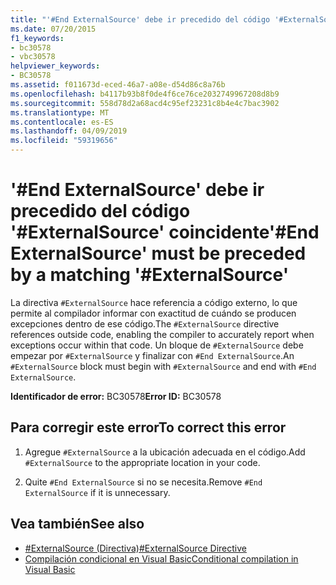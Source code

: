 ```yaml
---
title: "'#End ExternalSource' debe ir precedido del código '#ExternalSource' coincidente"
ms.date: 07/20/2015
f1_keywords:
- bc30578
- vbc30578
helpviewer_keywords:
- BC30578
ms.assetid: f011673d-eced-46a7-a08e-d54d86c8a76b
ms.openlocfilehash: b4117b93b8f0de4f6ce76ce2032749967208d8b9
ms.sourcegitcommit: 558d78d2a68acd4c95ef23231c8b4e4c7bac3902
ms.translationtype: MT
ms.contentlocale: es-ES
ms.lasthandoff: 04/09/2019
ms.locfileid: "59319656"
---
```

# <a name="end-externalsource-must-be-preceded-by-a-matching-externalsource"></a><span data-ttu-id="47907-102">'#End ExternalSource' debe ir precedido del código '#ExternalSource' coincidente</span><span class="sxs-lookup"><span data-stu-id="47907-102">'#End ExternalSource' must be preceded by a matching '#ExternalSource'</span></span>
<span data-ttu-id="47907-103">La directiva `#ExternalSource` hace referencia a código externo, lo que permite al compilador informar con exactitud de cuándo se producen excepciones dentro de ese código.</span><span class="sxs-lookup"><span data-stu-id="47907-103">The `#ExternalSource` directive references outside code, enabling the compiler to accurately report when exceptions occur within that code.</span></span> <span data-ttu-id="47907-104">Un bloque de `#ExternalSource` debe empezar por `#ExternalSource` y finalizar con `#End ExternalSource`.</span><span class="sxs-lookup"><span data-stu-id="47907-104">An `#ExternalSource` block must begin with `#ExternalSource` and end with `#End ExternalSource`.</span></span>  
  
 <span data-ttu-id="47907-105">**Identificador de error:** BC30578</span><span class="sxs-lookup"><span data-stu-id="47907-105">**Error ID:** BC30578</span></span>  
  
## <a name="to-correct-this-error"></a><span data-ttu-id="47907-106">Para corregir este error</span><span class="sxs-lookup"><span data-stu-id="47907-106">To correct this error</span></span>  
  
1. <span data-ttu-id="47907-107">Agregue `#ExternalSource` a la ubicación adecuada en el código.</span><span class="sxs-lookup"><span data-stu-id="47907-107">Add `#ExternalSource` to the appropriate location in your code.</span></span>  
  
2. <span data-ttu-id="47907-108">Quite `#End ExternalSource` si no se necesita.</span><span class="sxs-lookup"><span data-stu-id="47907-108">Remove `#End ExternalSource` if it is unnecessary.</span></span>  
  
## <a name="see-also"></a><span data-ttu-id="47907-109">Vea también</span><span class="sxs-lookup"><span data-stu-id="47907-109">See also</span></span>

- [<span data-ttu-id="47907-110">#ExternalSource (Directiva)</span><span class="sxs-lookup"><span data-stu-id="47907-110">#ExternalSource Directive</span></span>](../../visual-basic/language-reference/directives/externalsource-directive.md)
- [<span data-ttu-id="47907-111">Compilación condicional en Visual Basic</span><span class="sxs-lookup"><span data-stu-id="47907-111">Conditional compilation in Visual Basic</span></span>](~/docs/visual-basic/programming-guide/program-structure/conditional-compilation.md)
